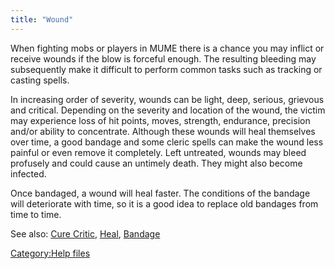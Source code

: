 ```yaml
---
title: "Wound"
---
```


When fighting mobs or players in MUME there is a chance you may inflict
or receive wounds if the blow is forceful enough. The resulting bleeding
may subsequently make it difficult to perform common tasks such as
tracking or casting spells.

In increasing order of severity, wounds can be light, deep, serious,
grievous and critical. Depending on the severity and location of the
wound, the victim may experience loss of hit points, moves, strength,
endurance, precision and/or ability to concentrate. Although these
wounds will heal themselves over time, a good bandage and some cleric
spells can make the wound less painful or even remove it completely.
Left untreated, wounds may bleed profusely and could cause an untimely
death. They might also become infected.

Once bandaged, a wound will heal faster. The conditions of the bandage
will deteriorate with time, so it is a good idea to replace old bandages
from time to time.

See also: [Cure Critic](Cure_Critic "wikilink"),
[Heal](Heal "wikilink"), [Bandage](Bandage "wikilink")

[Category:Help files](Category:Help_files "wikilink")
